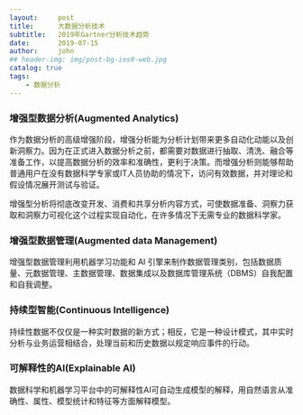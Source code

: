```yaml
---
layout:     post
title:      大数据分析技术
subtitle:   2019年Gartner分析技术趋势
date:       2019-07-15
author:     john
## header-img: img/post-bg-ios9-web.jpg
catalog: true
tags:
    - 数据分析
---
```

### 增强型数据分析(Augmented Analytics)
作为数据分析的高级增强阶段，增强分析能为分析计划带来更多自动化动能以及创新洞察力。因为在正式进入数据分析之前，都需要对数据进行抽取、清洗、融合等准备工作，以提高数据分析的效率和准确性，更利于决策。而增强分析则能够帮助普通用户在没有数据科学专家或IT人员协助的情况下，访问有效数据，并对理论和假设情况展开测试与验证。

增强型分析将彻底改变开发、消费和共享分析内容方式，可使数据准备、洞察力获取和洞察力可视化这个过程实现自动化，在许多情况下无需专业的数据科学家。

### 增强型数据管理(Augmented data Management)
增强型数据管理利用机器学习功能和 AI 引擎来制作数据管理类别，包括数据质量、元数据管理、主数据管理、数据集成以及数据库管理系统（DBMS）自我配置和自我调整。

### 持续型智能(Continuous Intelligence)
持续性数据不仅仅是一种实时数据的新方式；相反，它是一种设计模式，其中实时分析与业务运营相结合，处理当前和历史数据以规定响应事件的行动。

### 可解释性的AI(Explainable AI)
数据科学和机器学习平台中的可解释性AI可自动生成模型的解释，用自然语言从准确性、属性、模型统计和特征等方面解释模型。
